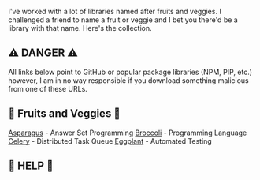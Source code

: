I've worked with a lot of libraries named after fruits and veggies. I challenged a friend to name a fruit or veggie and I bet you there'd be a library with that name. Here's the collection.

## ⚠️ DANGER ⚠️

All links below point to GitHub or popular package libraries (NPM, PIP, etc.) however, I am in no way responsible if you download something malicious from one of these URLs.

## 🍎 Fruits and Veggies 🥦

[Asparagus](https://asparagus.cs.uni-potsdam.de/) - Answer Set Programming
[Broccoli](https://sourceforge.net/p/broccoli-lang/wiki/Home/) - Programming Language
[Celery](http://www.celeryproject.org/) - Distributed Task Queue
[Eggplant](https://en.wikipedia.org/wiki/Eggplant_Functional) - Automated Testing

## 🔎 HELP 🔎
